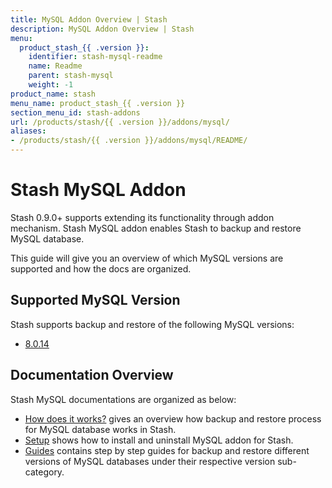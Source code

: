 ```yaml
---
title: MySQL Addon Overview | Stash
description: MySQL Addon Overview | Stash
menu:
  product_stash_{{ .version }}:
    identifier: stash-mysql-readme
    name: Readme
    parent: stash-mysql
    weight: -1
product_name: stash
menu_name: product_stash_{{ .version }}
section_menu_id: stash-addons
url: /products/stash/{{ .version }}/addons/mysql/
aliases:
- /products/stash/{{ .version }}/addons/mysql/README/
---
```


# Stash MySQL Addon

Stash 0.9.0+ supports extending its functionality through addon mechanism. Stash MySQL addon enables Stash to backup and restore MySQL database.

This guide will give you an overview of which MySQL versions are supported and how the docs are organized.

## Supported MySQL Version

Stash supports backup and restore of the following MySQL versions:

- [8.0.14](/docs/addons/mysql/guides/8.0.14/standalone.md)

## Documentation Overview

Stash MySQL documentations are organized as below:

- [How does it works?](/docs/addons/mysql/overview.md) gives an overview how backup and restore process for MySQL database works in Stash.
- [Setup](/docs/addons/mysql/setup/install.md) shows how to install and uninstall MySQL addon for Stash.
- [Guides](/docs/addons/mysql/guides/8.0.14/standalone.md) contains step by step guides for backup and restore different versions of MySQL databases under their respective version sub-category.
